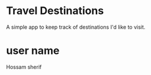 # Travel Destinations

A simple app to keep track of destinations I'd like to visit.

# user name
Hossam sherif

